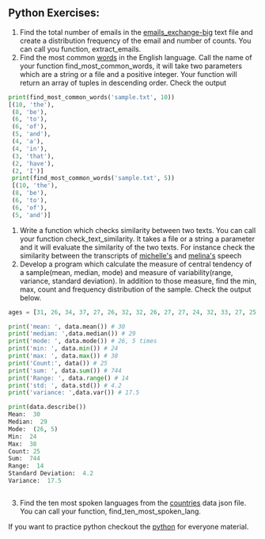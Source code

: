
## Python Exercises:
1. Find the total number of emails in the [emails_exchange-big](https://raw.githubusercontent.com/Asabeneh/data-science-for-everyone/master/datasets/email_exchanges-big.txt) text file and create a distribution frequency of the email and number of counts. You can call you function, extract_emails.
1. Find the most common [words](https://simple.wikipedia.org/wiki/Most_common_words_in_English) in the English language. Call the name of your function find_most_common_words, it will take two parameters which are a string or a file and a positive integer. Your function will return an array of tuples in descending order. Check the output
```py
print(find_most_common_words('sample.txt', 10))
[(10, 'the'),
 (8, 'be'),
 (6, 'to'),
 (6, 'of'),
 (5, 'and'),
 (4, 'a'),
 (4, 'in'),
 (3, 'that'),
 (2, 'have'),
 (2, 'I')]
 print(find_most_common_words('sample.txt', 5))
 [(10, 'the'),
 (8, 'be'),
 (6, 'to'),
 (6, 'of'),
 (5, 'and')]
```
1. Write a function which checks similarity between two texts. You can call your function check_text_similarity. It takes a file or a string a parameter and it will evaluate the similarity of the two texts. For instance check the similarity between the transcripts of [michelle's](https://github.com/Asabeneh/data-science-for-everyone/blob/master/datasets/michelle_obama_speech.txt) and [melina's](https://github.com/Asabeneh/data-science-for-everyone/blob/master/datasets/michelle_obama_speech.txt) speech
1. Develop a program which calculate the measure of central tendency of a sample(mean, median, mode) and measure of variability(range, variance, standard deviation). In addition to those measure, find the min, max, count and frequency distribution of the sample. Check the output below.
```py
ages = [31, 26, 34, 37, 27, 26, 32, 32, 26, 27, 27, 24, 32, 33, 27, 25, 26, 38, 37, 31, 34, 24, 33, 29, 26]

print('mean: ', data.mean()) # 30
print('median: ',data.median()) # 29
print('mode: ', data.mode()) # 26, 5 times
print('min: ', data.min()) # 24
print('max: ', data.max()) # 38
print('Count:', data()) # 25
print('sum: ', data.sum()) # 744
print('Range: ', data.range() # 14
print('std: ', data.std()) # 4.2
print('variance: ',data.var()) # 17.5

print(data.describe())
Mean:  30
Median:  29
Mode:  (26, 5)
Min:  24
Max:  38
Count: 25
Sum:  744
Range:  14
Standard Deviation:  4.2
Variance:  17.5



```
3. Find the ten most spoken languages from the [countries](https://github.com/Asabeneh/data-science-for-everyone/blob/master/datasets/countries_data.json) data json file. You can call your function, find_ten_most_spoken_lang.

If you want to practice python checkout the [python](https://github.com/Asabeneh/Python-for-Everyone/blob/master/python_for_everyone.ipynb) for everyone material.